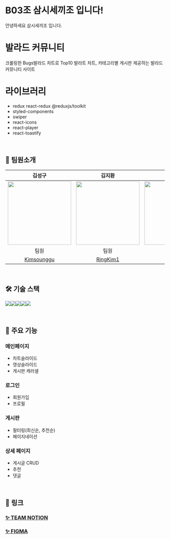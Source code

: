 # B03조 삼시세끼조 입니다!
안녕하세요 삼시세끼조 입니다.

# 발라드 커뮤니티
크롤링한 Bugs발라드 차트로 Top10 발라트 차트,
카테고리별 게시판 제공하는 발라드 커뮤니티 사이트

# 라이브러리

- redux react-redux @reduxjs/toolkit
- styled-components
- swiper
- react-icons
- react-player
- react-toastify


<br />

## 👥 팀원소개

| 김성구 | 김지환 | 김형빈 | 염경원 | 주현우 |
| :---: | :---: | :---: | :---: | :---: |
| <img src="https://avatars.githubusercontent.com/Kimsounggu" width="200"> | <img src="https://avatars.githubusercontent.com/RingKim1" width="200"> | <img src="https://avatars.githubusercontent.com/hb9901" width="200"> | <img src="https://avatars.githubusercontent.com/YCDM03" width="200"> | <img src="https://avatars.githubusercontent.com/HyunwooJu" width="200"> |
| 팀원 | 팀원 | 부리더 | 팀원 | 리더 |
| [Kimsounggu](https://github.com/Kimsounggu) | [RingKim1](https://github.com/RingKim1) | [hb9901](https://github.com/hb9901)| [YCDM03](https://github.com/YCDM03) | [HyunwooJu](https://github.com/HyunwooJu) |    



<br />


## 🛠️ 기술 스택
<img src="https://img.shields.io/badge/yarn-%232C8EBB?style=for-the-badge&logo=yarn&logoColor=white"><img src="https://img.shields.io/badge/REACT-%2361DAFB?style=for-the-badge&logo=REACT&logoColor=white"><img src="https://img.shields.io/badge/REDUX-%23764ABC?style=for-the-badge&logo=REDUX&logoColor=white"><img src="https://img.shields.io/badge/styledcomponents-%23DB7093?style=for-the-badge&logo=styledcomponents&logoColor=white"><img src="https://img.shields.io/badge/swiper-%236332F6?style=for-the-badge&logo=swiper&logoColor=white">


<br />

## 📝 주요 기능

### 메인페이지
* 차트슬라이드
* 영상슬라이드
* 게시판 캐러셀
### 로그인
* 회원가입
* 프로필
### 게시판
* 필터링(최신순, 추천순)
* 페이지네이션
### 상세 페이지
* 게시글 CRUD
* 추천
* 댓글

<br />

## 🔗 링크

### [✨ TEAM NOTION](https://www.notion.so/teamsparta/B03-207ac11987a14da99a4b442ad84bf386)
### [✨ FIGMA](https://www.figma.com/design/Bk7hMPbMn1kO4eVmn0xiTg/Figma-basics?node-id=1669-162202&t=U4y7VwjE9fQldf03-0)

<br />
